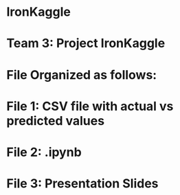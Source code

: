 # IronKaggle
# Team 3: Project IronKaggle

# File Organized as follows:
# File 1: CSV file with actual vs predicted values
# File 2: .ipynb
# File 3: Presentation Slides



